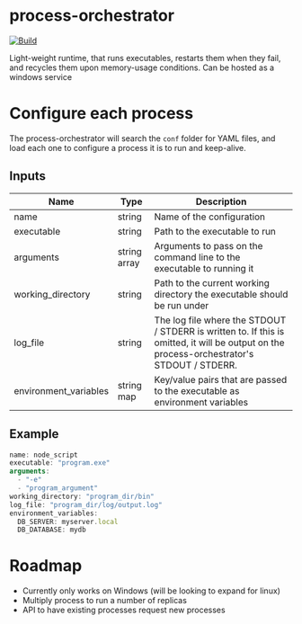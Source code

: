 # process-orchestrator

[![Build](https://github.com/haribo256/process-orchestrator/actions/workflows/build.yml/badge.svg)](https://github.com/haribo256/process-orchestrator/actions/workflows/build.yml)

Light-weight runtime, that runs executables, restarts them when they fail, and recycles them upon memory-usage conditions. Can be hosted as a windows service

# Configure each process

The process-orchestrator will search the `conf` folder for YAML files, and load each one to configure a process it is to run and keep-alive. 

## Inputs

| Name                  | Type          | Description                                                                 |
|-----------------------|---------------|-----------------------------------------------------------------------------|
| name                  | string        | Name of the configuration                                                   |
| executable            | string        | Path to the executable to run                                               |
| arguments             | string array  | Arguments to pass on the command line to the executable to running it       |
| working_directory     | string        | Path to the current working directory the executable should be run under    |
| log_file              | string        | The log file where the STDOUT / STDERR is written to. If this is omitted, it will be output on the process-orchestrator's STDOUT / STDERR. | 
| environment_variables | string map    | Key/value pairs that are passed to the executable as environment variables  |

## Example

```jsx
name: node_script
executable: "program.exe"
arguments:
  - "-e"
  - "program_argument"
working_directory: "program_dir/bin"
log_file: "program_dir/log/output.log"
environment_variables:
  DB_SERVER: myserver.local
  DB_DATABASE: mydb
```

# Roadmap

- Currently only works on Windows (will be looking to expand for linux)
- Multiply process to run a number of replicas
- API to have existing processes request new processes

